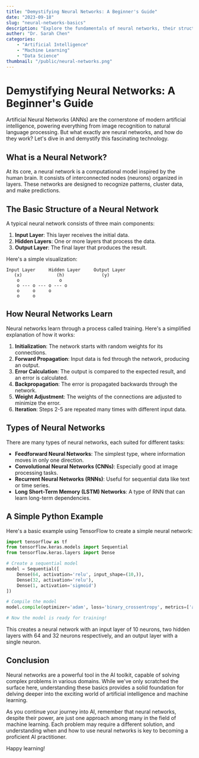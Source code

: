 ```yaml
---
title: "Demystifying Neural Networks: A Beginner's Guide"
date: "2023-09-18"
slug: "neural-networks-basics"
description: "Explore the fundamentals of neural networks, their structure, and how they form the backbone of modern artificial intelligence."
auther: "Dr. Sarah Chen"
categories:
    - "Artificial Intelligence"
    - "Machine Learning"
    - "Data Science"
thumbnail: "/public/neural-networks.png"
---
```


# Demystifying Neural Networks: A Beginner's Guide

Artificial Neural Networks (ANNs) are the cornerstone of modern artificial intelligence, powering everything from image recognition to natural language processing. But what exactly are neural networks, and how do they work? Let's dive in and demystify this fascinating technology.

## What is a Neural Network?

At its core, a neural network is a computational model inspired by the human brain. It consists of interconnected nodes (neurons) organized in layers. These networks are designed to recognize patterns, cluster data, and make predictions.

## The Basic Structure of a Neural Network

A typical neural network consists of three main components:

1. **Input Layer**: This layer receives the initial data.
2. **Hidden Layers**: One or more layers that process the data.
3. **Output Layer**: The final layer that produces the result.

Here's a simple visualization:

```
Input Layer     Hidden Layer     Output Layer
   (x)             (h)              (y)
    o               o
    o --- o --- o --- o
    o     o     o
    o     o
```

## How Neural Networks Learn

Neural networks learn through a process called training. Here's a simplified explanation of how it works:

1. **Initialization**: The network starts with random weights for its connections.
2. **Forward Propagation**: Input data is fed through the network, producing an output.
3. **Error Calculation**: The output is compared to the expected result, and an error is calculated.
4. **Backpropagation**: The error is propagated backwards through the network.
5. **Weight Adjustment**: The weights of the connections are adjusted to minimize the error.
6. **Iteration**: Steps 2-5 are repeated many times with different input data.

## Types of Neural Networks

There are many types of neural networks, each suited for different tasks:

- **Feedforward Neural Networks**: The simplest type, where information moves in only one direction.
- **Convolutional Neural Networks (CNNs)**: Especially good at image processing tasks.
- **Recurrent Neural Networks (RNNs)**: Useful for sequential data like text or time series.
- **Long Short-Term Memory (LSTM) Networks**: A type of RNN that can learn long-term dependencies.

## A Simple Python Example

Here's a basic example using TensorFlow to create a simple neural network:

```python
import tensorflow as tf
from tensorflow.keras.models import Sequential
from tensorflow.keras.layers import Dense

# Create a sequential model
model = Sequential([
    Dense(64, activation='relu', input_shape=(10,)),
    Dense(32, activation='relu'),
    Dense(1, activation='sigmoid')
])

# Compile the model
model.compile(optimizer='adam', loss='binary_crossentropy', metrics=['accuracy'])

# Now the model is ready for training!
```

This creates a neural network with an input layer of 10 neurons, two hidden layers with 64 and 32 neurons respectively, and an output layer with a single neuron.

## Conclusion

Neural networks are a powerful tool in the AI toolkit, capable of solving complex problems in various domains. While we've only scratched the surface here, understanding these basics provides a solid foundation for delving deeper into the exciting world of artificial intelligence and machine learning.

As you continue your journey into AI, remember that neural networks, despite their power, are just one approach among many in the field of machine learning. Each problem may require a different solution, and understanding when and how to use neural networks is key to becoming a proficient AI practitioner.

Happy learning!
